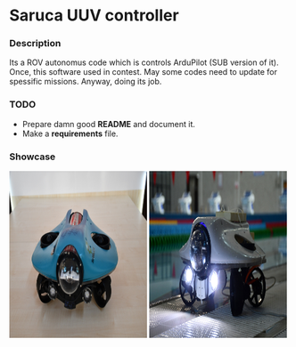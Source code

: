 # Saruca UUV controller

### Description
Its a ROV autonomus code which is controls ArduPilot (SUB version of it). Once, this software used in contest. May some codes need to update for spessific missions. Anyway, doing its job.

### TODO
* Prepare damn good **README** and document it.
* Make a **requirements** file.

### Showcase
<img src="/images/image.jpg" alt="Vehicle" width="49%" height="300"/>
<img src="/images/imagex.jpg" alt="Vehicle" width="49%" height="300"/>
